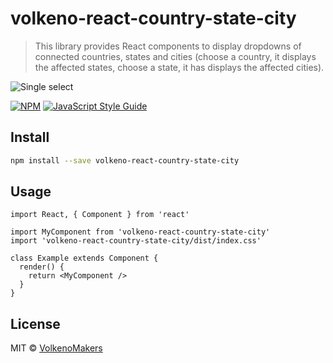 # volkeno-react-country-state-city

> This library provides React components to display dropdowns of connected countries, states and cities (choose a country, it displays the affected states, choose a state, it has displays the affected cities).

![Single select](https://raw.githubusercontent.com/VolkenoMakers/volkeno-react-country-state-city/utils/demo.gif)

[![NPM](https://img.shields.io/npm/v/volkeno-react-country-state-city.svg)](https://www.npmjs.com/package/volkeno-react-country-state-city) [![JavaScript Style Guide](https://img.shields.io/badge/code_style-standard-brightgreen.svg)](https://standardjs.com)

## Install

```bash
npm install --save volkeno-react-country-state-city
```

## Usage

```tsx
import React, { Component } from 'react'

import MyComponent from 'volkeno-react-country-state-city'
import 'volkeno-react-country-state-city/dist/index.css'

class Example extends Component {
  render() {
    return <MyComponent />
  }
}
```

## License

MIT © [VolkenoMakers](https://github.com/VolkenoMakers)
